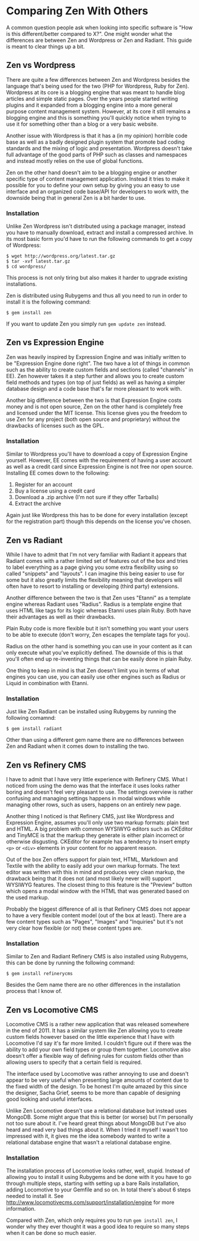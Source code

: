 # Comparing Zen With Others

A common question people ask when looking into specific software is "How is this
different/better compared to X?". One might wonder what the differences are
between Zen and Wordpress or Zen and Radiant. This guide is meant to clear
things up a bit.

## Zen vs Wordpress

There are quite a few differences between Zen and Wordpress besides the language
that's being used for the two (PHP for Wordpress, Ruby for Zen). Wordpress at
its core is a blogging engine that was meant to handle blog articles and simple
static pages. Over the years people started writing plugins and it expanded from
a blogging engine into a more general purpose content management system.
However, at its core it still remains a blogging engine and this is something
you'll quickly notice when trying to use it for something other than a blog or a
very basic website.

Another issue with Wordpress is that it has a (in my opinion) horrible code base
as well as a badly designed plugin system that promote bad coding standards and
the mixing of logic and presentation. Wordpress doesn't take full advantage of
the good parts of PHP such as classes and namespaces and instead mostly relies
on the use of global functions.

Zen on the other hand doesn't aim to be a blogging engine or another specific
type of content management application. Instead it tries to make it possible for
you to define your own setup by giving you an easy to use interface and an
organized code base/API for developers to work with, the downside being that in
general Zen is a bit harder to use.

### Installation

Unlike Zen Wordpress isn't distributed using a package manager, instead you have
to manually download, extract and install a compressed archive. In its most
basic form you'd have to run the following commands to get a copy of Wordpress:

    $ wget http://wordpress.org/latest.tar.gz
    $ tar -xvf latest.tar.gz
    $ cd wordpress/

This process is not only tiring but also makes it harder to upgrade existing
installations.

Zen is distributed using Rubygems and thus all you need to run in order to
install it is the following command:

    $ gem install zen

If you want to update Zen you simply run ``gem update zen`` instead.

## Zen vs Expression Engine

Zen was heavily inspired by Expression Engine and was initially written to be
"Expression Engine done right". The two have a lot of things in common such as
the ability to create custom fields and sections (called "channels" in EE). Zen
however takes it a step further and allows you to create custom field methods
and types (on top of just fields) as well as having a simpler database design
and a code base that's far more pleasant to work with.

Another big difference between the two is that Expression Engine costs money and
is not open source, Zen on the other hand is completely free and licensed under
the MIT license. This license gives you the freedom to use Zen for any project
(both open source and proprietary) without the drawbacks of licenses such as the
GPL.

### Installation

Similar to Wordpress you'll have to download a copy of Expression Engine
yourself. However, EE comes with the requirement of having a user account as
well as a credit card since Expression Engine is not free nor open source.
Installing EE comes down to the following:

1. Register for an account
2. Buy a license using a credit card
3. Download a .zip archive (I'm not sure if they offer Tarballs)
3. Extract the archive

Again just like Wordpress this has to be done for every installation (except for
the registration part) though this depends on the license you've chosen.

## Zen vs Radiant

While I have to admit that I'm not very familiar with Radiant it appears that
Radiant comes with a rather limited set of features out of the box and tries to
label everything as a page giving you some extra flexibility using so called
"snippets" and "layouts". I can imagine this being easier to use for some but it
also greatly limits the flexibility meaning that developers will often have to
resort to installing or developing (third party) extensions.

Another difference between the two is that Zen uses "Etanni" as a template
engine whereas Radiant uses "Radius". Radius is a template engine that uses HTML
like tags for its logic whereas Etanni uses plain Ruby. Both have their
advantages as well as their drawbacks.

Plain Ruby code is more flexible but it isn't something you want your users to
be able to execute (don't worry, Zen escapes the template tags for you).

Radius on the other hand is something you can use in your content as it can
only execute what you've explicitly defined. The downside of this is that
you'll often end up re-inventing things that can be easily done in plain Ruby.

One thing to keep in mind is that Zen doesn't limit you in terms of what engines
you can use, you can easily use other engines such as Radius or Liquid in
combination with Etanni.

### Installation

Just like Zen Radiant can be installed using Rubygems by running the following
comamnd:

    $ gem install radiant

Other than using a different gem name there are no differences between Zen and
Radiant when it comes down to installing the two.

## Zen vs Refinery CMS

I have to admit that I have very little experience with Refinery CMS. What I
noticed from using the demo was that the interface it uses looks rather boring
and doesn't feel very pleasant to use. The settings overview is rather confusing
and managing settings happens in modal windows while managing other rows, such
as users, happens on an entirely new page.

Another thing I noticed is that Refinery CMS, just like Wordpress and Expression
Engine, assumes you'll only use two markup formats: plain text and HTML. A big
problem with common WYSIWYG editors such as CKEditor and TinyMCE is that the
markup they generate is either plain incorrect or otherwise disgusting. CKEditor
for example has a tendency to insert empty ``<p>`` or ``<div>`` elements in
your content for no apparent reason.

Out of the box Zen offers support for plain text, HTML, Markdown and Textile
with the ability to easily add your own markup formats. The text editor was
written with this in mind and produces very clean markup, the drawback being
that it does not (and most likely never will) support WYSIWYG features. The
closest thing to this feature is the "Preview" button which opens a modal window
with the HTML that was generated based on the used markup.

Probably the biggest difference of all is that Refinery CMS does not appear to
have a very flexible content model (out of the box at least). There are a few
content types such as "Pages", "Images" and "Inquiries" but it's not very clear
how flexible (or not) these content types are.

### Installation

Similar to Zen and Radiant Refinery CMS is also installed using Rubygems, this
can be done by running the following command:

    $ gem install refinerycms

Besides the Gem name there are no other differences in the installation process
that I know of.

## Zen vs Locomotive CMS

Locomotive CMS is a rather new application that was released somewhere in the
end of 2011. It has a similar system like Zen allowing you to create custom
fields however based on the little experience that I have with Locomotive I'd
say it's far more limited. I couldn't figure out if there was the ability to add
your own field types or group them together. Locomotive also doesn't offer a
flexible way of defining rules for custom fields other than allowing users to
specify that a certain field is required.

The interface used by Locomotive was rather annoying to use and doesn't appear
to be very useful when presenting large amounts of content due to the fixed
width of the design. To be honest I'm quite amazed by this since the designer,
Sacha Grief, seems to be more than capable of designing good looking and useful
interfaces.

Unlike Zen Locomotive doesn't use a relational database but instead uses
MongoDB. Some might argue that this is better (or worse) but I'm personally not
too sure about it. I've heard great things about MongoDB but I've also heard and
read very bad things about it. When I tried it myself I wasn't too impressed
with it, it gives me the idea somebody wanted to write a relational database
engine that wasn't a relational database engine.

### Installation

The installation process of Locomotive looks rather, well, stupid. Instead of
allowing you to install it using Rubygems and be done with it you have to go
through multiple steps, starting with setting up a bare Rails installation,
adding Locomotive to your Gemfile and so on. In total there's about 6 steps
needed to install it. See
<http://www.locomotivecms.com/support/installation/engine> for more information.

Compared with Zen, which only requires you to run ``gem install zen``, I wonder
why they ever thought it was a good idea to require so many steps when it can be
done so much easier.

